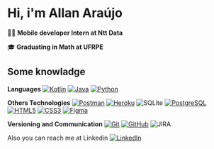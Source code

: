 
# Hi, i'm Allan Araújo

:man_technologist: <strong> Mobile developer Intern at Ntt Data</strong>

:mortar_board: <strong>Graduating in Math at UFRPE</strong>

## Some knowladge
<p> </p>

**Languages**
[![Kotlin](https://img.shields.io/badge/kotlin-%230095D5.svg?style=for-the-badge&logo=kotlin&logoColor=white)](https://github.com/allan8araujo/)
[![Java](https://img.shields.io/badge/java-%23ED8B00.svg?style=for-the-badge&logo=java&logoColor=white)](https://github.com/allan8araujo/)
[![Python](https://img.shields.io/badge/python-3670A0?style=for-the-badge&logo=python&logoColor=ffdd54)](https://github.com/allan8araujo/)

**Others Technologies**
[![Postman](https://img.shields.io/badge/-Postman-434959?style=flat-square&logo=Postman&link=https://github.com/allan8araujo/)](https://github.com/allan8araujo/)
[![Heroku](https://img.shields.io/badge/-Heroku-9994CD?style=flat-square&logo=heroku)](https://github.com/allan8araujo/)
![SQLite](https://img.shields.io/badge/sqlite-%2307405e.svg?style=for-the-badge&logo=sqlite&logoColor=white)
[![PostgreSQL](https://img.shields.io/badge/-PostgreSQL-DBDBE0?style=flat-square&logo=postgresql&link=https://github.com/allan8araujo/)](https://github.com/allan8araujo/)
[![HTML5](https://img.shields.io/badge/-HTML5-E34F26?style=flat-square&logo=html5&logoColor=white&link=https://github.com/allan8araujo/)](https://github.com/allan8araujo/)
[![CSS3](https://img.shields.io/badge/-CSS3-1572B6?style=flat-square&logo=css3&link=https://github.com/allan8araujo/)](https://github.com/allan8araujo/)
[![Figma](https://img.shields.io/badge/-Figma-ffbaba?style=flat-square&logo=figma)](https://github.com/allan8araujo/)


**Versioning and Communication**
[![Git](https://img.shields.io/badge/-Git-black?style=flat-square&logo=git&link=https://github.com/allan8araujo/)](https://github.com/allan8araujo/)
[![GitHub](https://img.shields.io/badge/-GitHub-181717?style=flat-square&logo=github&link=https://github.com/allan8araujo/)](https://github.com/allan8araujo/)
![JIRA](https://img.shields.io/badge/-JIRA-0052CC?style=flat-square&logo=jira)

Also you can reach me at Linkedin  [![LinkedIn](https://img.shields.io/badge/linkedin-%230077B5.svg?style=for-the-badge&logo=linkedin&logoColor=white)](https://www.linkedin.com/in/allan8araujo/)
